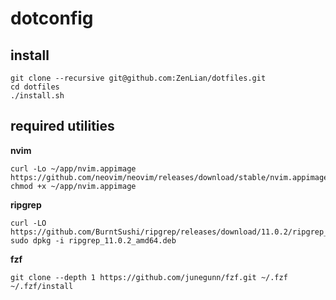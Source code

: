 # dotconfig

## install

``` shell
git clone --recursive git@github.com:ZenLian/dotfiles.git
cd dotfiles
./install.sh
```

## required utilities

__nvim__

```
curl -Lo ~/app/nvim.appimage https://github.com/neovim/neovim/releases/download/stable/nvim.appimage
chmod +x ~/app/nvim.appimage
```

__ripgrep__

```
curl -LO https://github.com/BurntSushi/ripgrep/releases/download/11.0.2/ripgrep_11.0.2_amd64.deb
sudo dpkg -i ripgrep_11.0.2_amd64.deb
```

__fzf__

```
git clone --depth 1 https://github.com/junegunn/fzf.git ~/.fzf
~/.fzf/install
```
